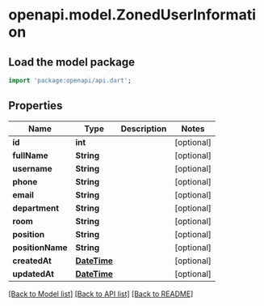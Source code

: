 # openapi.model.ZonedUserInformation

## Load the model package
```dart
import 'package:openapi/api.dart';
```

## Properties
Name | Type | Description | Notes
------------ | ------------- | ------------- | -------------
**id** | **int** |  | [optional] 
**fullName** | **String** |  | [optional] 
**username** | **String** |  | [optional] 
**phone** | **String** |  | [optional] 
**email** | **String** |  | [optional] 
**department** | **String** |  | [optional] 
**room** | **String** |  | [optional] 
**position** | **String** |  | [optional] 
**positionName** | **String** |  | [optional] 
**createdAt** | [**DateTime**](DateTime.md) |  | [optional] 
**updatedAt** | [**DateTime**](DateTime.md) |  | [optional] 

[[Back to Model list]](../README.md#documentation-for-models) [[Back to API list]](../README.md#documentation-for-api-endpoints) [[Back to README]](../README.md)


